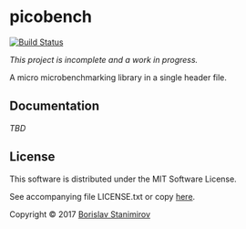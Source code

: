# picobench

[![Build Status](https://travis-ci.org/iboB/picobench.svg?branch=master)](https://travis-ci.org/iboB/picobench)

*This project is incomplete and a work in progress.*

A micro microbenchmarking library in a single header file.

## Documentation

*TBD*

## License

This software is distributed under the MIT Software License.

See accompanying file LICENSE.txt or copy [here](https://opensource.org/licenses/MIT).

Copyright &copy; 2017 [Borislav Stanimirov](http://github.com/iboB)
